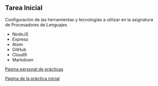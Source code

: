 ## Tarea Inicial

Configuración de las herramientas y tecnologías a utilizar en la asignatura de Procesadores de Lenguajes

* NodeJS
* Express
* Atom
* GitHub
* Cloud9
* Markdown

[Página personal de prácticas](http://alu0100886870.github.io/)

[Página de la práctica inicial](http://alu0100886870.github.io/tareas-iniciales-alu0100886870/)
